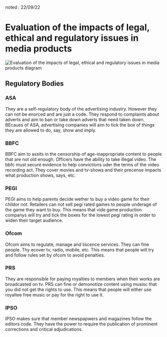 noted : 22/09/22

# Evaluation of the impacts of legal, ethical and regulatory issues in media products

![Evaluation of the impacts of legal, ethical and regulatory issues in media products diagram](../images/reg_evaluation.png)

## Regulatory Bodies

### ASA

They are a self-regulatory body of the advertising industry. However they can not be enorced and are just a code. They respond to complaints about adverts and aim to ban or take down adverts that need taken down.<br>BEcaues of ASA, advertising companies will aim to tick the box of things they are allowed to do, say, show and imply.

### BBFC

BBFC aim to assits in the censorship of age-inappropriate content to people that are not old enough. Officers have the ability to take illegal video. The bbfc must secure evidence to help convictions uder the terms of the video recording act. They cover movies and tv-shows and their precense impacts what production shows, says, etc.

### PEGI

PEGI aims to help parents decide wether to buy a video game for their childor not. Retailers can not sell pegi rated games to people underage of the game they want to buy. This means that vide game production companys will try and tick the boxes for the lowest pegi rating in order to widen their target audience.

### Ofcom

Ofcom aims to regulate, manage and liscence services. They can fine people. Thy ecover tv, radio, mobile, etc. This means that people will try and follow rules set by ofcom to avoid penalties.

### PRS

They are responsible for paying royalties to members when their works are broadcasted on tv. PRS can fine or demonotize content using musisc that you did not get the rights to use. This means that people will either use royaltee free music or pay for the right to use it.

### IPSO

IPSO makes sure that member newspapwers and magazines follow the editors code. They have the power to require the publication of prominent corrections and critical adjudications.
